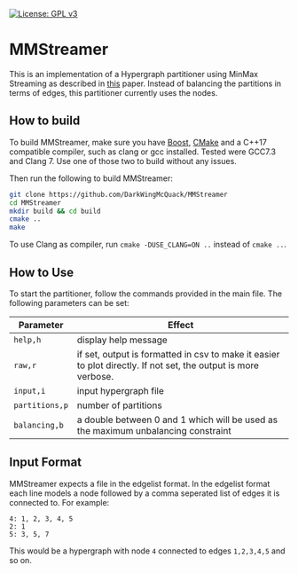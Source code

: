 [![License: GPL v3](https://img.shields.io/badge/License-GPL%20v3-blue.svg)](https://www.gnu.org/licenses/gpl-3.0)

# MMStreamer

This is an implementation of a Hypergraph partitioner using MinMax Streaming as described in [this](http://papers.nips.cc/paper/5897-streaming-min-max-hypergraph-partitioning.pdf) paper.
Instead of balancing the partitions in terms of edges, this partitioner currently uses the nodes.

## How to build 
To build MMStreamer, make sure you have [Boost](https://www.boost.org/), [CMake](https://cmake.org) and a C++17 compatible
compiler, such as clang or gcc installed.
Tested were GCC7.3 and Clang 7. Use one of those two to build without any issues.

Then run the following to build MMStreamer:
```sh
git clone https://github.com/DarkWingMcQuack/MMStreamer
cd MMStreamer
mkdir build && cd build
cmake ..
make
```

To use Clang as compiler, run `cmake -DUSE_CLANG=ON ..` instead of `cmake ..`.

## How to Use
To start the partitioner, follow the commands provided in the main file. The following parameters can be set:

Parameter | Effect
----------- | -----------
`help,h` | display help message
`raw,r` | if set, output is formatted in csv to make it easier to plot directly. If not set, the output is more verbose.
`input,i`| input hypergraph file
`partitions,p` | number of partitions
`balancing,b`| a double between 0 and 1 which will be used as the maximum unbalancing constraint

## Input Format

MMStreamer expects a file in the edgelist format.
In the edgelist format each line models a node followed by a comma 
seperated list of edges it is connected to. 
For example:
```
4: 1, 2, 3, 4, 5
2: 1
5: 3, 5, 7
```
This would be a hypergraph with node `4` connected to edges `1,2,3,4,5` and so on.
